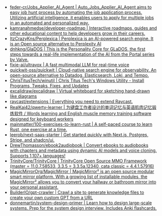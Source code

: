+ [feder-cr/Jobs_Applier_AI_Agent | Auto_Jobs_Applier_AI_Agent aims to easy job hunt process by automating the job application process. Utilizing artificial intelligence, it enables users to apply for multiple jobs in an automated and personalized way.](https://github.com//feder-cr/Jobs_Applier_AI_Agent)
+ [kamranahmedse/developer-roadmap | Interactive roadmaps, guides and other educational content to help developers grow in their careers.](https://github.com//kamranahmedse/developer-roadmap)
+ [ItzCrazyKns/Perplexica | Perplexica is an AI-powered search engine. It is an Open source alternative to Perplexity AI](https://github.com//ItzCrazyKns/Perplexica)
+ [dnhkng/GlaDOS | This is the Personality Core for GLaDOS, the first steps towards a real-life implementation of the AI from the Portal series by Valve.](https://github.com//dnhkng/GlaDOS)
+ [fixie-ai/ultravox | A fast multimodal LLM for real-time voice](https://github.com//fixie-ai/ultravox)
+ [quickwit-oss/quickwit | Cloud-native search engine for observability. An open-source alternative to Datadog, Elasticsearch, Loki, and Tempo.](https://github.com//quickwit-oss/quickwit)
+ [ChrisTitusTech/winutil | Chris Titus Tech's Windows Utility - Install Programs, Tweaks, Fixes, and Updates](https://github.com//ChrisTitusTech/winutil)
+ [excalidraw/excalidraw | Virtual whiteboard for sketching hand-drawn like diagrams](https://github.com//excalidraw/excalidraw)
+ [raycast/extensions | Everything you need to extend Raycast.](https://github.com//raycast/extensions)
+ [RealKai42/qwerty-learner | 为键盘工作者设计的单词记忆与英语肌肉记忆锻炼软件 / Words learning and English muscle memory training software designed for keyboard workers](https://github.com//RealKai42/qwerty-learner)
+ [mainmatter/100-exercises-to-learn-rust | A self-paced course to learn Rust, one exercise at a time.](https://github.com//mainmatter/100-exercises-to-learn-rust)
+ [leerob/next-saas-starter | Get started quickly with Next.js, Postgres, Stripe, and shadcn/ui.](https://github.com//leerob/next-saas-starter)
+ [DrewThomasson/ebook2audiobook | Convert ebooks to audiobooks with chapters and metadata using dynamic AI models and voice cloning. Supports 1,107+ languages!](https://github.com//DrewThomasson/ebook2audiobook)
+ [TrinityCore/TrinityCore | TrinityCore Open Source MMO Framework (master = 11.0.7.58533, 3.3.5 = 3.3.5a.12340, cata classic = 4.4.1.57916)](https://github.com//TrinityCore/TrinityCore)
+ [MagicMirrorOrg/MagicMirror | MagicMirror² is an open source modular smart mirror platform. With a growing list of installable modules, the MagicMirror² allows you to convert your hallway or bathroom mirror into your personal assistant.](https://github.com//MagicMirrorOrg/MagicMirror)
+ [BuilderIO/gpt-crawler | Crawl a site to generate knowledge files to create your own custom GPT from a URL](https://github.com//BuilderIO/gpt-crawler)
+ [donnemartin/system-design-primer | Learn how to design large-scale systems. Prep for the system design interview. Includes Anki flashcards.](https://github.com//donnemartin/system-design-primer)
